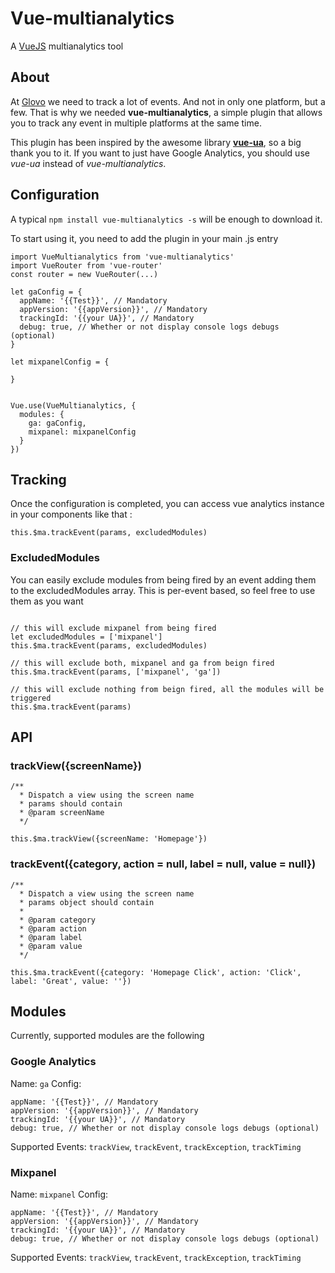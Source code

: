 
# Vue-multianalytics

A [VueJS](http://vuejs.org) multianalytics tool


## About

At [Glovo](https://glovoapp.com) we need to track a lot of events. And not in only one platform, but a few. That is why we needed **vue-multianalytics**, a simple plugin that allows you to track any event in multiple platforms at the same time.

This plugin has been inspired by the awesome library **[vue-ua](https://github.com/ScreamZ/vue-analytics)**, so a big thank you to it. If you want to just have Google Analytics, you should use _vue-ua_ instead of _vue-multianalytics_.

## Configuration

A typical `npm install vue-multianalytics -s` will be enough to download it.

To start using it, you need to add the plugin in your main .js entry

```
import VueMultianalytics from 'vue-multianalytics'
import VueRouter from 'vue-router'
const router = new VueRouter(...)

let gaConfig = {
  appName: '{{Test}}', // Mandatory
  appVersion: '{{appVersion}}', // Mandatory
  trackingId: '{{your UA}}', // Mandatory
  debug: true, // Whether or not display console logs debugs (optional)
}

let mixpanelConfig = {

}


Vue.use(VueMultianalytics, {
  modules: {
    ga: gaConfig,
    mixpanel: mixpanelConfig
  }
})
```

## Tracking

Once the configuration is completed, you can access vue analytics instance in your components like that :

`this.$ma.trackEvent(params, excludedModules)`

### ExcludedModules

You can easily exclude modules from being fired by an event adding them to the excludedModules array. This is per-event based, so feel free to use them as you want

```

// this will exclude mixpanel from being fired
let excludedModules = ['mixpanel']
this.$ma.trackEvent(params, excludedModules)

// this will exclude both, mixpanel and ga from beign fired
this.$ma.trackEvent(params, ['mixpanel', 'ga'])

// this will exclude nothing from beign fired, all the modules will be triggered
this.$ma.trackEvent(params)

```

## API

### trackView({screenName})
```
/**
  * Dispatch a view using the screen name
  * params should contain
  * @param screenName
  */

this.$ma.trackView({screenName: 'Homepage'})  
```

### trackEvent({category, action = null, label = null, value = null})
```
/**
  * Dispatch a view using the screen name
  * params object should contain
  *
  * @param category
  * @param action
  * @param label
  * @param value
  */

this.$ma.trackEvent({category: 'Homepage Click', action: 'Click', label: 'Great', value: ''})  
```


## Modules

Currently, supported modules are the following

### Google Analytics

Name: `ga`
Config:
```
appName: '{{Test}}', // Mandatory
appVersion: '{{appVersion}}', // Mandatory
trackingId: '{{your UA}}', // Mandatory
debug: true, // Whether or not display console logs debugs (optional)
```
Supported Events: `trackView`, `trackEvent`, `trackException`, `trackTiming`

### Mixpanel

Name: `mixpanel`
Config:
```
appName: '{{Test}}', // Mandatory
appVersion: '{{appVersion}}', // Mandatory
trackingId: '{{your UA}}', // Mandatory
debug: true, // Whether or not display console logs debugs (optional)
```
Supported Events: `trackView`, `trackEvent`, `trackException`, `trackTiming`
